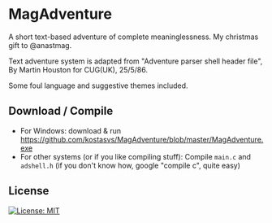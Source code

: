 # MagAdventure
A short text-based adventure of complete meaninglessness. My christmas gift to @anastmag.

Text adventure system is adapted from "Adventure parser shell header file", By Martin Houston for CUG(UK), 25/5/86.

Some foul language and suggestive themes included.

## Download / Compile
* For Windows: download & run https://github.com/kostasvs/MagAdventure/blob/master/MagAdventure.exe
* For other systems (or if you like compiling stuff): Compile `main.c` and `adshell.h` (if you don't know how, google "compile c", quite easy)

## License

[![License: MIT](https://img.shields.io/badge/License-MIT-yellow.svg)](https://opensource.org/licenses/MIT)
